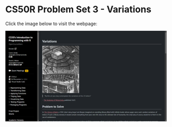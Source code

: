 # CS50R Problem Set 3 - Variations

Click the image below to visit the webpage:

[![CS50R Problem](image.png)](https://cs50.harvard.edu/r/2024/psets/3/variations/)